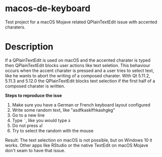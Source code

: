 # macos-de-keyboard
Test project for a macOS Mojave related QPlainTextEdit issue with accented charaters.

# Description

If a QPlainTextEdit is used on macOS and the accented charater is typed then QPlainTextEdit blocks user actions like text seletion. This behaviour occurs when the accent charater is pressed and a user tries to select text, like he wants to abort the writing of a composed charater. With Qt 5.11.2, 5.11.3 and 5.12.0 the QPlainTextEdit blocks text selection if the first half of a composed charater is written.

**Steps to reproduce the isse**
1. Make sure you have a German or French keyboard layout configured
1. Write some random text, like "asdfkasklfhkashgkg"
1. Go to a new line
1. Type ```´```, like you would type ```á```
1. Do not press ```a```!
1. Try to select the random with the mouse

Result: The text selection on macOS is not possible, but on Windows 10 it works. Other apps like RStudio or the native TextEdit on macOS Mojave don't seam to have that issue.
